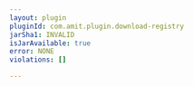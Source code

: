 ```yaml
---
layout: plugin
pluginId: com.amit.plugin.download-registry
jarSha1: INVALID
isJarAvailable: true
error: NONE
violations: []

---
```

